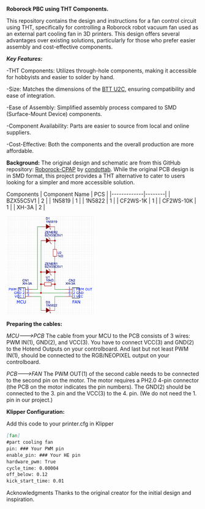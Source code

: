 **Roborock PBC using THT Components.**

This repository contains the design and instructions for a fan control circuit using THT, specifically for controlling a Roborock robot vacuum fan used as an external part cooling fan in 3D printers. This design offers several advantages over existing solutions, particularly for those who prefer easier assembly and cost-effective components.

_**Key Features:**_

-THT Components: Utilizes through-hole components, making it accessible for hobbyists and easier to solder by hand.

-Size: Matches the dimensions of the [BTT U2C](https://github.com/bigtreetech/U2C), ensuring compatibility and ease of integration.

-Ease of Assembly: Simplified assembly process compared to SMD (Surface-Mount Device) components.

-Component Availability: Parts are easier to source from local and online suppliers.

-Cost-Effective: Both the components and the overall production are more affordable.

**Background:**
The original design and schematic are from this GitHub repository: [Roborock-CPAP](https://github.com/condottab/Roborock-CPAP) by [condottab](https://github.com/condottab). While the original PCB design is in SMD format, this project provides a THT alternative to cater to users looking for a simpler and more accessible solution.

Components
| Component Name | PCS |
|-------------|--------|
| BZX55C5V1   | 2      |
| 1N5819      | 1      |
| 1N5822      | 1      |
| CF2WS-1K    | 1      |
| CF2WS-10K   | 1      |
| XH-3A       | 2      |

<!-- schematic -->
<img src="https://github.com/HasanBera/Roborock-THT-PCB/blob/main/assets/schematic.png?raw=true" alt="" width="230"/>


<!--
Assembly Instructions
[Step-by-step instructions]
-->

**Preparing the cables:**

_MCU--->PCB_
The cable from your MCU to the PCB consists of 3 wires: PWM IN(1), GND(2), and VCC(3). You have to connect VCC(3) and GND(2) to the Hotend Outputs on your controlboard. And last but not least PWM IN(1), should be connected to the RGB/NEOPIXEL output on your controlboard.

_PCB--->FAN_
The PWM OUT(1) of the second cable needs to be connected to the second pin on the motor. The motor requires a PH2.0 4-pin connector (the PCB on the motor indicates the pin numbers). The GND(2) should be connected to the 3. pin and the VCC(3) to the 4. pin. (We do not need the 1. pin in our project.)

**Klipper Configuration:**

Add this code to your printer.cfg in Klipper 
```markdown
[fan]
#part cooling fan
pin: ### Your PWM pin
enable_pin: ### Your HE pin
hardware_pwm: True
cycle_time: 0.00004
off_below: 0.12
kick_start_time: 0.01
```


Acknowledgments
Thanks to the original creator for the initial design and inspiration.
